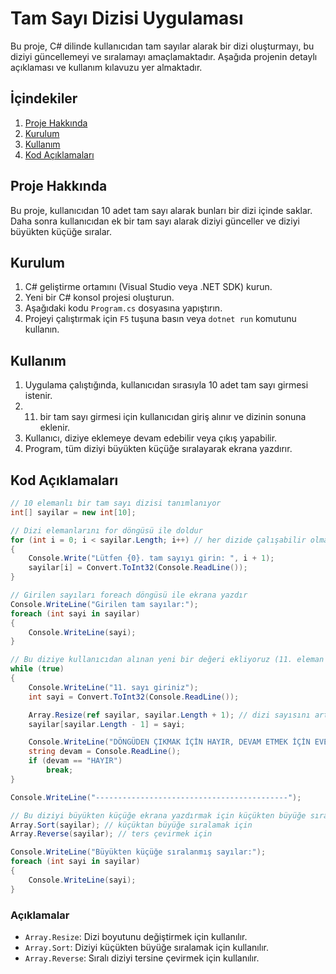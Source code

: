 # Tam Sayı Dizisi Uygulaması

Bu proje, C# dilinde kullanıcıdan tam sayılar alarak bir dizi oluşturmayı, bu diziyi güncellemeyi ve sıralamayı amaçlamaktadır. Aşağıda projenin detaylı açıklaması ve kullanım kılavuzu yer almaktadır.

## İçindekiler

1. [Proje Hakkında](#proje-hakkında)
2. [Kurulum](#kurulum)
3. [Kullanım](#kullanım)
4. [Kod Açıklamaları](#kod-açıklamaları)


## Proje Hakkında

Bu proje, kullanıcıdan 10 adet tam sayı alarak bunları bir dizi içinde saklar. Daha sonra kullanıcıdan ek bir tam sayı alarak diziyi günceller ve diziyi büyükten küçüğe sıralar.

## Kurulum

1. C# geliştirme ortamını (Visual Studio veya .NET SDK) kurun.
2. Yeni bir C# konsol projesi oluşturun.
3. Aşağıdaki kodu `Program.cs` dosyasına yapıştırın.
4. Projeyi çalıştırmak için `F5` tuşuna basın veya `dotnet run` komutunu kullanın.

## Kullanım

1. Uygulama çalıştığında, kullanıcıdan sırasıyla 10 adet tam sayı girmesi istenir.
2. 11. bir tam sayı girmesi için kullanıcıdan giriş alınır ve dizinin sonuna eklenir.
3. Kullanıcı, diziye eklemeye devam edebilir veya çıkış yapabilir.
4. Program, tüm diziyi büyükten küçüğe sıralayarak ekrana yazdırır.

## Kod Açıklamaları

```csharp
// 10 elemanlı bir tam sayı dizisi tanımlanıyor
int[] sayilar = new int[10];

// Dizi elemanlarını for döngüsü ile doldur
for (int i = 0; i < sayilar.Length; i++) // her dizide çalışabilir olması için sayilar.Length kullanıldı.
{
    Console.Write("Lütfen {0}. tam sayıyı girin: ", i + 1);
    sayilar[i] = Convert.ToInt32(Console.ReadLine());
}

// Girilen sayıları foreach döngüsü ile ekrana yazdır
Console.WriteLine("Girilen tam sayılar:");
foreach (int sayi in sayilar)
{
    Console.WriteLine(sayi);
}

// Bu diziye kullanıcıdan alınan yeni bir değeri ekliyoruz (11. eleman olarak) - Array.Resize ile
while (true)
{
    Console.WriteLine("11. sayı giriniz");
    int sayi = Convert.ToInt32(Console.ReadLine());

    Array.Resize(ref sayilar, sayilar.Length + 1); // dizi sayısını arttırmak için kullanıyoruz
    sayilar[sayilar.Length - 1] = sayi;

    Console.WriteLine("DÖNGÜDEN ÇIKMAK İÇİN HAYIR, DEVAM ETMEK İÇİN EVET YAZIN"); // döngü sonsuz devam edeceğinden dolayı döngüden çıkıyoruz.
    string devam = Console.ReadLine();
    if (devam == "HAYIR")
        break;
}

Console.WriteLine("-------------------------------------------");

// Bu diziyi büyükten küçüğe ekrana yazdırmak için küçükten büyüğe sıralamayı kullanıp sonra ters çeviriyoruz
Array.Sort(sayilar); // küçüktan büyüğe sıralamak için
Array.Reverse(sayilar); // ters çevirmek için

Console.WriteLine("Büyükten küçüğe sıralanmış sayılar:");
foreach (int sayi in sayilar)
{
    Console.WriteLine(sayi);
}
```

### Açıklamalar

- `Array.Resize`: Dizi boyutunu değiştirmek için kullanılır.
- `Array.Sort`: Diziyi küçükten büyüğe sıralamak için kullanılır.
- `Array.Reverse`: Sıralı diziyi tersine çevirmek için kullanılır.

